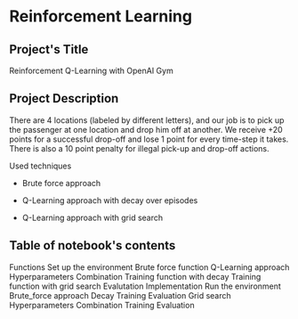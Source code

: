# Reinforcement Learning
## Project's Title

Reinforcement Q-Learning with OpenAI Gym



## Project Description

There are 4 locations (labeled by different letters), and our job is to pick up the passenger at one location and drop him off at another. We receive +20 points for a successful drop-off and lose 1 point for every time-step it takes. There is also a 10 point penalty for illegal pick-up and drop-off actions.

Used techniques
- Brute force approach

- Q-Learning approach with decay over episodes

- Q-Learning approach with grid search

  

## Table of notebook's contents

Functions
Set up the environment
Brute force function
Q-Learning approach
Hyperparameters Combination
Training function with decay
Training function with grid search
Evalutation
Implementation
    Run the environment
    Brute_force approach
      Decay
        Training
        Evaluation
      Grid search
	Hyperparameters Combination
	Training
	Evaluation
